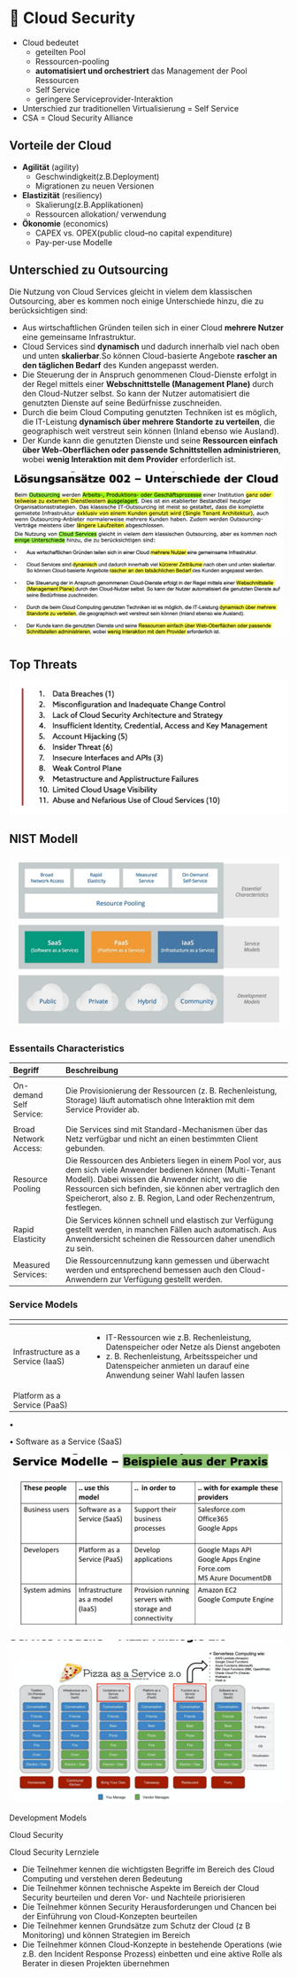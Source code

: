# 🔴 Cloud Security



* Cloud bedeutet
  * geteilten Pool
  * Ressourcen-pooling
  * **automatisiert und orchestriert** das Management der Pool Ressourcen
  * Self Service
  * geringere Serviceprovider-Interaktion
* Unterschied zur traditionellen Virtualisierung =  Self Service
* CSA = Cloud Security Alliance



## Vorteile der Cloud 

* **Agilität** \(agility\)
  * Geschwindigkeit\(z.B.Deployment\)
  * Migrationen zu neuen Versionen
* **Elastizität** \(resiliency\)
  * Skalierung\(z.B.Applikationen\)
  * Ressourcen allokation/ verwendung
* **Ökonomie** \(economics\)
  * CAPEX vs. OPEX\(public cloud–no capital expenditure\)
  * Pay-per-use Modelle

## Unterschied zu Outsourcing 

Die Nutzung von Cloud Services gleicht in vielem dem klassischen Outsourcing, aber es kommen noch einige Unterschiede hinzu, die zu berücksichtigen sind:

* Aus wirtschaftlichen Gründen teilen sich in einer Cloud **mehrere Nutzer** eine gemeinsame Infrastruktur.
* Cloud Services sind **dynamisch** und dadurch innerhalb viel nach oben und unten **skalierbar**.So können Cloud-basierte Angebote **rascher an den täglichen Bedarf** des Kunden angepasst werden.
* Die Steuerung der in Anspruch genommenen Cloud-Dienste erfolgt in der Regel mittels einer **Webschnittstelle \(Management Plane\)** durch den Cloud-Nutzer selbst. So kann der Nutzer automatisiert die genutzten Dienste auf seine Bedürfnisse zuschneiden.
* Durch die beim Cloud Computing genutzten Techniken ist es möglich, die IT-Leistung **dynamisch über mehrere Standorte zu verteilen**, die geographisch weit verstreut sein können \(Inland ebenso wie Ausland\).
* Der Kunde kann die genutzten Dienste und seine **Ressourcen einfach  über Web-Oberflächen oder passende Schnittstellen administrieren**, wobei **wenig Interaktion mit dem Provider** erforderlich ist.

 

![](../.gitbook/assets/image%20%28454%29.png)

## Top Threats 

![](../.gitbook/assets/image%20%28424%29.png)

## NIST Modell

![](../.gitbook/assets/image%20%28421%29.png)

### Essentails Characteristics

<table>
  <thead>
    <tr>
      <th style="text-align:left">Begriff</th>
      <th style="text-align:left">Beschreibung</th>
    </tr>
  </thead>
  <tbody>
    <tr>
      <td style="text-align:left">On-demand Self Service:</td>
      <td style="text-align:left">
        <p></p>
        <p>Die Provisionierung der Ressourcen (z. B. Rechenleistung, Storage) l&#xE4;uft
          automatisch ohne Interaktion mit dem Service Provider ab.</p>
      </td>
    </tr>
    <tr>
      <td style="text-align:left">Broad Network Access:</td>
      <td style="text-align:left">Die Services sind mit Standard-Mechanismen &#xFC;ber das Netz verf&#xFC;gbar
        und nicht an einen bestimmten Client gebunden.</td>
    </tr>
    <tr>
      <td style="text-align:left">Resource Pooling</td>
      <td style="text-align:left">Die Ressourcen des Anbieters liegen in einem Pool vor, aus dem sich viele
        Anwender bedienen k&#xF6;nnen (Multi-Tenant Modell). Dabei wissen die Anwender
        nicht, wo die Ressourcen sich befinden, sie k&#xF6;nnen aber vertraglich
        den Speicherort, also z. B. Region, Land oder Rechenzentrum, festlegen.</td>
    </tr>
    <tr>
      <td style="text-align:left">Rapid Elasticity</td>
      <td style="text-align:left">Die Services k&#xF6;nnen schnell und elastisch zur Verf&#xFC;gung gestellt
        werden, in manchen F&#xE4;llen auch automatisch. Aus Anwendersicht scheinen
        die Ressourcen daher unendlich zu sein.</td>
    </tr>
    <tr>
      <td style="text-align:left">Measured Services:</td>
      <td style="text-align:left">Die Ressourcennutzung kann gemessen und &#xFC;berwacht werden und entsprechend
        bemessen auch den Cloud- Anwendern zur Verf&#xFC;gung gestellt werden.</td>
    </tr>
  </tbody>
</table>



### Service Models

<table>
  <thead>
    <tr>
      <th style="text-align:left"></th>
      <th style="text-align:left"></th>
    </tr>
  </thead>
  <tbody>
    <tr>
      <td style="text-align:left">Infrastructure as a Service (IaaS)</td>
      <td style="text-align:left">
        <ul>
          <li>IT-Ressourcen wie z.B. Rechenleistung, Datenspeicher oder Netze als Dienst
            angeboten</li>
          <li>z. B. Rechenleistung, Arbeitsspeicher und Datenspeicher anmieten un darauf
            eine Anwendung seiner Wahl laufen lassen</li>
        </ul>
      </td>
    </tr>
    <tr>
      <td style="text-align:left">Platform as a Service (PaaS)</td>
      <td style="text-align:left"></td>
    </tr>
  </tbody>
</table>





• 





• Software as a Service \(SaaS\)



![Service Modelle: Beispiele aus der Praxis](../.gitbook/assets/image%20%28428%29.png)





![Beispiel: Pizza as a Service](../.gitbook/assets/image%20%28467%29.png)



Development Models





















Cloud Security

Cloud Security Lernziele

* Die Teilnehmer kennen die wichtigsten Begriffe im Bereich des Cloud Computing und verstehen deren Bedeutung
* Die Teilnehmer können technische Aspekte im Bereich der Cloud Security beurteilen und deren Vor- und Nachteile priorisieren
* Die Teilnehmer können Security Herausforderungen und Chancen bei der Einführung von Cloud-Konzepten beurteilen
* Die Teilnehmer kennen Grundsätze zum Schutz der Cloud  \(z B Monitoring\) und können Strategien im Bereich
* Die Teilnehmer können Cloud-Konzepte in bestehende Operations \(wie z.B. den Incident Response Prozess\) einbetten und eine aktive Rolle als Berater in diesen Projekten übernehmen





